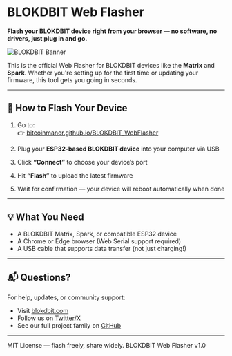 # BLOKDBIT Web Flasher

**Flash your BLOKDBIT device right from your browser — no software, no drivers, just plug in and go.**

![BLOKDBIT Banner](https://github.com/BitcoinManor/BlokdBit-Matrix/raw/main/assets/blokdbit_banner.png)

This is the official Web Flasher for BLOKDBIT devices like the **Matrix** and **Spark**. Whether you're setting up for the first time or updating your firmware, this tool gets you going in seconds.

---

## 🚀 How to Flash Your Device

1. Go to:  
   👉 [bitcoinmanor.github.io/BLOKDBIT_WebFlasher](https://bitcoinmanor.github.io/BLOKDBIT_WebFlasher)

2. Plug your **ESP32-based BLOKDBIT device** into your computer via USB

3. Click **“Connect”** to choose your device’s port

4. Hit **“Flash”** to upload the latest firmware

5. Wait for confirmation — your device will reboot automatically when done

---

## 💡 What You Need

- A BLOKDBIT Matrix, Spark, or compatible ESP32 device
- A Chrome or Edge browser (Web Serial support required)
- A USB cable that supports data transfer (not just charging!)

---

## 📬 Questions?

For help, updates, or community support:

- Visit [blokdbit.com](https://blokdbit.com)
- Follow us on [Twitter/X](https://x.com/blokdbit)
- See our full project family on [GitHub](https://github.com/BitcoinManor)

---

MIT License — flash freely, share widely.
BLOKDBIT Web Flasher v1.0
